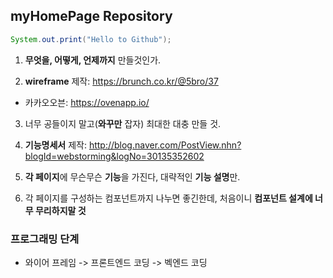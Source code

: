 ## myHomePage Repository
```java
System.out.print("Hello to Github");
```

1. **무엇을, 어떻게, 언제까지** 만들것인가.

2. **wireframe** 제작: https://brunch.co.kr/@5bro/37

- 카카오오븐: https://ovenapp.io/

3.  너무 공들이지 말고(**와꾸만** 잡자) 최대한 대충 만들 것.

4. **기능명세서** 제작: http://blog.naver.com/PostView.nhn?blogId=webstorming&logNo=30135352602

5. **각 페이지**에 무슨무슨 **기능**을 가진다, 대략적인 **기능 설명**만.

6. 각 페이지를 구성하는 컴포넌트까지 나누면 좋긴한데, 처음이니 **컴포넌트 설계에 너무 무리하지말 것**

### 프로그래밍 단계
- 와이어 프레임 -> 프론트엔드 코딩 -> 벡엔드 코딩 